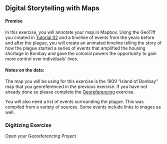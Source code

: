 ## Digital Storytelling with Maps


#### Premise

In this exercise, you will annotate your map in Mapbox. Using the GeoTiff you created in [Tutorial 02](https://github.com/michellejm/ConflictUrbanism-InfraPolitics/blob/master/Tutorials/02_Georeferencing.md) and a timeline of events from the years before and after the plague, you will create an animated timeline telling the story of how the plague started a series of events that amplified the housing shortage in Bombay and gave the colonial powers the opportunity to gain more control over individuals' lives.

#### Notes on the data: 

The map you will be using for this exercise is the 1909 "Island of Bombay" map that you georeferenced in the previous exercise. If you have not already done so please complete the [Georeferencing](https://github.com/michellejm/ConflictUrbanism-InfraPolitics/blob/master/Tutorials/02_Georeferencing.md) exercise. 

You will also need a list of events surrounding the plague. This was compiled from a variety of sources. Some events include links to images as well. 

### Digitizing Exercise

Open your Georeferencing Project

